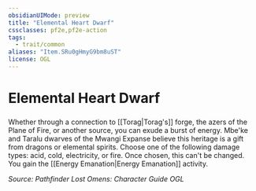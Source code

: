 ```yaml
---
obsidianUIMode: preview
title: "Elemental Heart Dwarf"
cssclasses: pf2e,pf2e-action
tags:
  - trait/common
aliases: "Item.SRu0gHmyG9bm8uST"
license: OGL
---
```

# Elemental Heart Dwarf

### 






Whether through a connection to [[Torag|Torag's]] forge, the azers of the Plane of Fire, or another source, you can exude a burst of energy. Mbe'ke and Taralu dwarves of the Mwangi Expanse believe this heritage is a gift from dragons or elemental spirits. Choose one of the following damage types: acid, cold, electricity, or fire. Once chosen, this can't be changed. You gain the [[Energy Emanation|Energy Emanation]] activity.

*Source: Pathfinder Lost Omens: Character Guide*
*OGL*